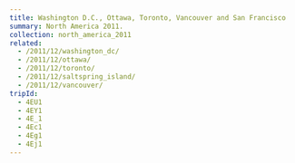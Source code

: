 ```yaml
---
title: Washington D.C., Ottawa, Toronto, Vancouver and San Francisco
summary: North America 2011.
collection: north_america_2011
related:
  - /2011/12/washington_dc/
  - /2011/12/ottawa/
  - /2011/12/toronto/
  - /2011/12/saltspring_island/
  - /2011/12/vancouver/
tripId:
  - 4EU1
  - 4EY1
  - 4E_1
  - 4Ec1
  - 4Eg1
  - 4Ej1
---
```

